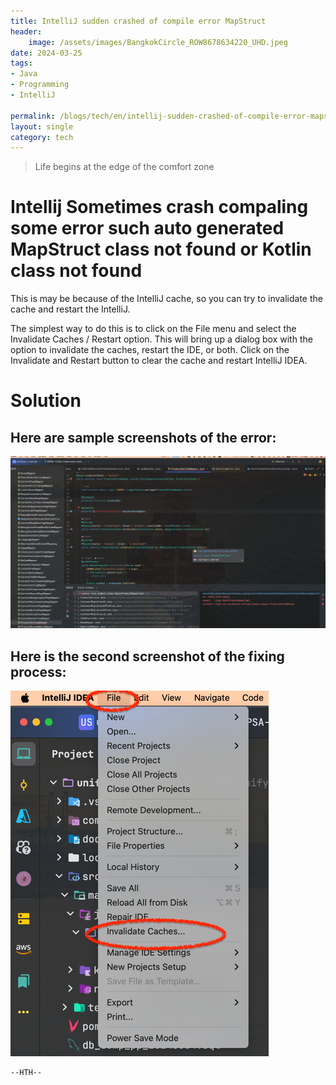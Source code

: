 ```yaml
---
title: IntelliJ sudden crashed of compile error MapStruct
header:
    image: /assets/images/BangkokCircle_ROW8678634220_UHD.jpeg
date: 2024-03-25
tags:
- Java
- Programming
- IntelliJ

permalink: /blogs/tech/en/intellij-sudden-crashed-of-compile-error-mapstruct
layout: single
category: tech
---
```

> Life begins at the edge of the comfort zone

# Intellij Sometimes crash compaling some error such auto generated MapStruct class not found or Kotlin class not found

This is may be because of the IntelliJ cache, so you can try to invalidate the cache and restart the IntelliJ.

The simplest way to do this is to click on the File menu and select the Invalidate Caches / Restart option. This will bring up a dialog box with the option to invalidate the caches, restart the IDE, or both. Click on the Invalidate and Restart button to clear the cache and restart IntelliJ IDEA.

# Solution

## Here are sample screenshots of the error:

![img.png](/assets/images/2024/03/25/img.png)

## Here is the second screenshot of the fixing process:
![img.png](/assets/images/2024/03/25/img_1.png)


```
--HTH--